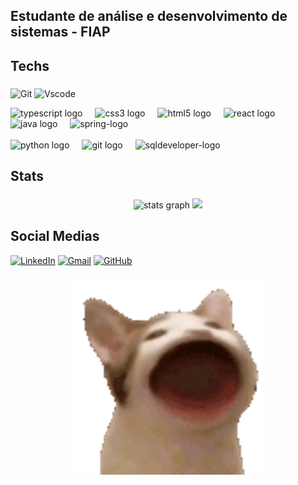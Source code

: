 <h2 align="left">Estudante de análise e desenvolvimento de sistemas - FIAP</h2>

###

<h2 align="left">Techs</h2>

###
![Git](https://img.shields.io/badge/GIT-E44C30?style=for-the-badge&logo=git&logoColor=white)
![Vscode](https://img.shields.io/badge/Vscode-007ACC?style=for-the-badge&logo=visual-studio-code&logoColor=white)
<div align="left">
  <img src="https://cdn.jsdelivr.net/gh/devicons/devicon/icons/typescript/typescript-original.svg" height="40" alt="typescript logo" />
  <img width="12" />
  <img src="https://cdn.jsdelivr.net/gh/devicons/devicon/icons/css3/css3-original.svg" height="40" alt="css3 logo" />
  <img width="12" />
  <img src="https://cdn.jsdelivr.net/gh/devicons/devicon/icons/html5/html5-original.svg" height="40" alt="html5 logo" />
  <img width="12" />
  <img src="https://cdn.jsdelivr.net/gh/devicons/devicon/icons/react/react-original.svg" height="40" alt="react logo" />
  <img width="12" />
  <img src="https://cdn.jsdelivr.net/gh/devicons/devicon/icons/java/java-original.svg" height="40" alt="java logo" />
  <img width="12" />
  <img src="https://cdn.jsdelivr.net/gh/devicons/devicon@latest/icons/spring/spring-original-wordmark.svg" height="40" alt="spring-logo"/>
</div>
<br>
<div align="left">
  <img src="https://cdn.jsdelivr.net/gh/devicons/devicon/icons/python/python-original.svg" height="40" alt="python logo" />
  <img width="12" />
  <img src="https://cdn.jsdelivr.net/gh/devicons/devicon/icons/git/git-original.svg" height="40" alt="git logo" />
  <img width="12"/>
  <img src="https://cdn.jsdelivr.net/gh/devicons/devicon@latest/icons/sqldeveloper/sqldeveloper-original.svg" height="40" alt="sqldeveloper-logo"/>
</div>
          

  
          

###

<h2 align="left">Stats</h2>

###

<div align="center">
  <img src="https://github-readme-stats.vercel.app/api?username=Guimaraes131&show_icons=true&disable_animations=false&theme=midnight-purple&locale=en&order=1&rank_icon=github" width="45%" alt="stats graph"  />
  <img src="https://github-readme-stats.vercel.app/api/top-langs?username=Guimaraes131&locale=en&hide_title=false&layout=compact&langs_count=4&theme=midnight-purple&hide_border=false&order=2" width="45%" />
</div>

###

<h2 align="left">Social Medias</h2>

[![LinkedIn](https://img.shields.io/badge/LinkedIn-0077B5?style=for-the-badge&logo=linkedin&logoColor=white)](https://www.linkedin.com/in/guilherme-guimar%C3%A3es-407912301/)
[![Gmail](https://img.shields.io/badge/Gmail-333333?style=for-the-badge&logo=gmail&logoColor=red)](mailto:guilhermegpereira26@hotmail.com)
[![GitHub](https://img.shields.io/badge/GitHub-100000?style=for-the-badge&logo=github&logoColor=white)](https://github.com/Guimaraes131)
###

<p align="center">
  <img src="pop-cat.gif" alt="Pop Cat" width="300"/>
</p>
